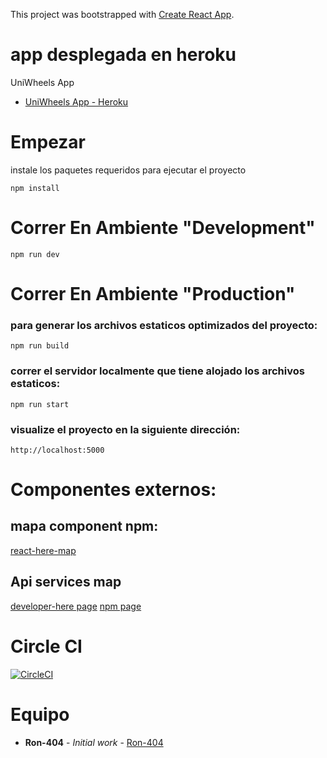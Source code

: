 This project was bootstrapped with [Create React App](https://github.com/facebook/create-react-app).

# app desplegada en heroku

UniWheels App

* [UniWheels App - Heroku](https://uniwheels-frontend.herokuapp.com/)

# Empezar

instale los paquetes requeridos para ejecutar el proyecto

```
npm install
```

# Correr En Ambiente "Development"

```
npm run dev
```

# Correr En Ambiente "Production"

### para generar los archivos estaticos optimizados del proyecto:
```
npm run build
```

### correr el servidor localmente que tiene alojado los archivos estaticos:

```
npm run start
```
### visualize el proyecto en la siguiente dirección:

```
http://localhost:5000
```

# Componentes externos:

## mapa component npm:

[react-here-map](https://limistah.github.io/react-here-map/)

## Api services map

[developer-here page](https://developer.here.com/)
[npm page](https://www.npmjs.com/package/@daiyam/react-here-map#hmaproute)

# Circle CI

[![CircleCI](https://circleci.com/gh/Ron-404/UniWheels-Frontend.svg?style=svg)](https://circleci.com/gh/Ron-404/UniWheels-Frontend)

# Equipo

* **Ron-404** - *Initial work* - [Ron-404](https://github.com/orgs/Ron-404)